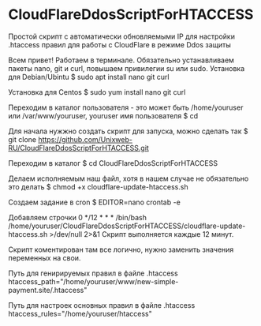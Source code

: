 # CloudFlareDdosScriptForHTACCESS
Простой скрипт с автоматически обновляемыми IP для настройки .htaccess правил для работы с CloudFlare в режиме Ddos защиты

Всем привет!
Работаем в терминале. 
Обязательно устанавливаем пакеты nano, git и curl, повышаем привилегии su или sudo.
Установка для Debian/Ubintu
$ sudo apt install nano git curl

Установка для Centos
$ sudo yum install nano git curl 

Переходим в каталог пользователя - это может быть /home/youruser или /var/www/youruser, youruser имя пользователя
$ cd

Для начала нужжно создать скрипт для запуска, можно сделать так
$ git clone https://github.com/Unixweb-RU/CloudFlareDdosScriptForHTACCESS.git

Переходим в каталог 
$ cd CloudFlareDdosScriptForHTACCESS

Делаем исполняемым наш файл, хотя в нашем случае не обязательно это делать 
$ chmod +x cloudflare-update-htaccess.sh

Создаем задание в cron 
$ EDITOR=nano crontab -e

Добавляем строчки
0 */12 * * * /bin/bash /home/youruser/CloudFlareDdosScriptForHTACCESS/cloudflare-update-htaccess.sh >/dev/null 2>&1
Скрипт выполняется каждые 12 минут.

Скрипт коментирован там все логично, нужно заменить значения переменных на свои.

Путь для  генирируемых правил в файле .htaccess
htaccess_path="/home/youruser/www/new-simple-payment.site/.htaccess"

Путь для настроек основных правил в файле .htaccess
htaccess_rules="/home/youruser/htaccess"
